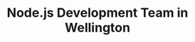 ---
title: Node.js Development Team in Wellington
permalink: /landings/locations/wellington/developer/node-js
technology: Node.js
location: Wellington
---